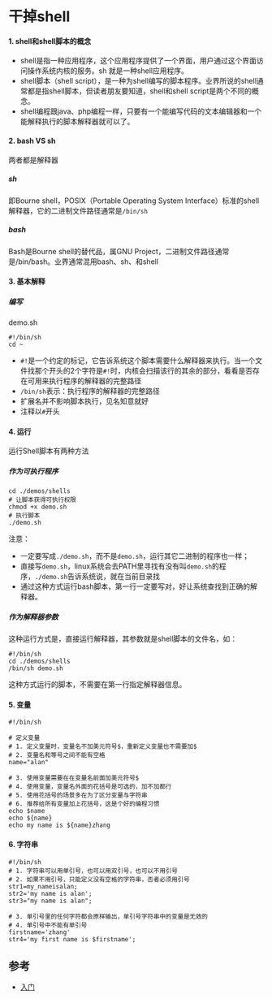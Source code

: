 # 干掉shell

#### 1. shell和shell脚本的概念
- shell是指一种应用程序，这个应用程序提供了一个界面，用户通过这个界面访问操作系统内核的服务。sh 就是一种shell应用程序。
- shell脚本（shell script），是一种为shell编写的脚本程序。业界所说的shell通常都是指shell脚本，但读者朋友要知道，shell和shell script是两个不同的概念。
- shell编程跟java、php编程一样，只要有一个能编写代码的文本编辑器和一个能解释执行的脚本解释器就可以了。

#### 2. bash VS sh

两者都是解释器

##### sh
即Bourne shell，POSIX（Portable Operating System Interface）标准的shell解释器，它的二进制文件路径通常是`/bin/sh`

##### bash

Bash是Bourne shell的替代品，属GNU Project，二进制文件路径通常是/bin/bash。业界通常混用bash、sh、和shell

#### 3. 基本解释

##### 编写

demo.sh

```shell
#!/bin/sh
cd ~
```
- `#!`是一个约定的标记，它告诉系统这个脚本需要什么解释器来执行。当一个文件找那个开头的2个字符是`#!`时，内核会扫描该行的其余的部分，看看是否存在可用来执行程序的解释器的完整路径
- `/bin/sh`表示：执行程序的解释器的完整路径
- 扩展名并不影响脚本执行，见名知意就好
- 注释以`#`开头


#### 4. 运行

运行Shell脚本有两种方法

##### 作为可执行程序

```shell
cd ./demos/shells
# 让脚本获得可执行权限
chmod +x demo.sh
# 执行脚本
./demo.sh
```

注意：
- 一定要写成`./demo.sh`，而不是`demo.sh`，运行其它二进制的程序也一样；
- 直接写`demo.sh`，linux系统会去PATH里寻找有没有叫`demo.sh`的程序，`./demo.sh`告诉系统说，就在当前目录找
- 通过这种方式运行bash脚本，第一行一定要写对，好让系统查找到正确的解释器。

##### 作为解释器参数

这种运行方式是，直接运行解释器，其参数就是shell脚本的文件名，如：

```shell
#!/bin/sh
cd ./demos/shells
/bin/sh demo.sh
```

这种方式运行的脚本，不需要在第一行指定解释器信息。

#### 5. 变量

```
#!/bin/sh

# 定义变量
# 1. 定义变量时，变量名不加美元符号$，重新定义变量也不需要加$
# 2. 变量名和等号之间不能有空格
name="alan"

# 3. 使用变量需要在在变量名前面加美元符号$
# 4. 使用变量，变量名外面的花括号是可选的，加不加都行
# 5. 使用花括号的场景多在为了区分变量与字符串
# 6. 推荐给所有变量加上花括号，这是个好的编程习惯
echo $name
echo ${name}
echo my name is ${name}zhang

```

#### 6. 字符串 

```
#!/bin/sh
# 1. 字符串可以用单引号，也可以用双引号，也可以不用引号
# 2. 如果不用引号，只能定义没有空格的字符串，否者必须用引号
str1=my_nameisalan;
str2='my name is alan';
str3="my name is alan";

# 3. 单引号里的任何字符都会原样输出，单引号字符串中的变量是无效的
# 4. 单引号中不能有单引号
firstname='zhang'
str4='my first name is $firstname';
```

## 参考

- [入门](https://github.com/qinjx/30min_guides/blob/master/shell.md)